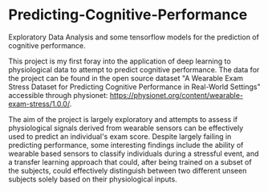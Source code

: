 # Predicting-Cognitive-Performance
Exploratory Data Analysis and some tensorflow models for the prediction of cognitive performance. 

This project is my first foray into the application of deep learning to physiological data to attempt to predict cognitive performance. The data for the project can be found in the open source dataset "A Wearable Exam Stress Dataset for Predicting Cognitive Performance in Real-World Settings" accessible through physionet: https://physionet.org/content/wearable-exam-stress/1.0.0/.

The aim of the project is largely exploratory and attempts to assess if physiological signals derived from wearable sensors can be effectively used to predict an individual's exam score. Despite largely failing in predicting performance, some interesting findings include the ability of wearable based sensors to classify individuals during a stressful event, and a transfer learning approach that could, after being trained on a subset of the subjects, could effectively distinguish between two different unseen subjects solely based on their physiological inputs.
